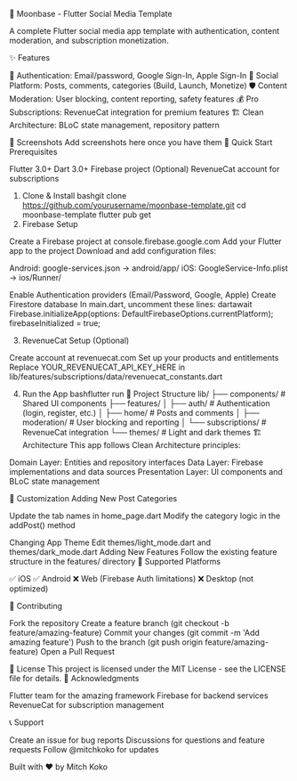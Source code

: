 🚀 Moonbase - Flutter Social Media Template

A complete Flutter social media app template with authentication, content moderation, and subscription monetization.

✨ Features

🔐 Authentication: Email/password, Google Sign-In, Apple Sign-In
📱 Social Platform: Posts, comments, categories (Build, Launch, Monetize)
🛡️ Content Moderation: User blocking, content reporting, safety features
💰 Pro Subscriptions: RevenueCat integration for premium features
🏗️ Clean Architecture: BLoC state management, repository pattern

📸 Screenshots
Add screenshots here once you have them
🚀 Quick Start
Prerequisites

Flutter 3.0+
Dart 3.0+
Firebase project
(Optional) RevenueCat account for subscriptions

1. Clone & Install
bashgit clone https://github.com/yourusername/moonbase-template.git
cd moonbase-template
flutter pub get
2. Firebase Setup

Create a Firebase project at console.firebase.google.com
Add your Flutter app to the project
Download and add configuration files:

Android: google-services.json → android/app/
iOS: GoogleService-Info.plist → ios/Runner/


Enable Authentication providers (Email/Password, Google, Apple)
Create Firestore database
In main.dart, uncomment these lines:
dartawait Firebase.initializeApp(options: DefaultFirebaseOptions.currentPlatform);
firebaseInitialized = true;


3. RevenueCat Setup (Optional)

Create account at revenuecat.com
Set up your products and entitlements
Replace YOUR_REVENUECAT_API_KEY_HERE in lib/features/subscriptions/data/revenuecat_constants.dart

4. Run the App
bashflutter run
📁 Project Structure
lib/
├── components/           # Shared UI components
├── features/
│   ├── auth/            # Authentication (login, register, etc.)
│   ├── home/            # Posts and comments
│   ├── moderation/      # User blocking and reporting
│   └── subscriptions/   # RevenueCat integration
└── themes/              # Light and dark themes
🏗️ Architecture
This app follows Clean Architecture principles:

Domain Layer: Entities and repository interfaces
Data Layer: Firebase implementations and data sources
Presentation Layer: UI components and BLoC state management

🔧 Customization
Adding New Post Categories

Update the tab names in home_page.dart
Modify the category logic in the addPost() method

Changing App Theme
Edit themes/light_mode.dart and themes/dark_mode.dart
Adding New Features
Follow the existing feature structure in the features/ directory
📱 Supported Platforms

✅ iOS
✅ Android
❌ Web (Firebase Auth limitations)
❌ Desktop (not optimized)

🤝 Contributing

Fork the repository
Create a feature branch (git checkout -b feature/amazing-feature)
Commit your changes (git commit -m 'Add amazing feature')
Push to the branch (git push origin feature/amazing-feature)
Open a Pull Request

📄 License
This project is licensed under the MIT License - see the LICENSE file for details.
🙏 Acknowledgments

Flutter team for the amazing framework
Firebase for backend services
RevenueCat for subscription management

📞 Support

Create an issue for bug reports
Discussions for questions and feature requests
Follow @mitchkoko for updates


Built with ❤️ by Mitch Koko